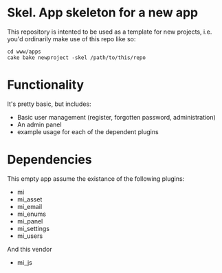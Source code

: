 # Skel. App skeleton for a new app

This repository is intented to be used as a template for new projects, i.e. you'd ordinarily make use of this repo like so:

	cd www/apps
	cake bake newproject -skel /path/to/this/repo

# Functionality

It's pretty basic, but includes:

* Basic user management (register, forgotten password, administration)
* An admin panel
* example usage for each of the dependent plugins

# Dependencies

This empty app assume the existance of the following plugins:

* mi
* mi_asset
* mi_email
* mi_enums
* mi_panel
* mi_settings
* mi_users

And this vendor 
* mi_js